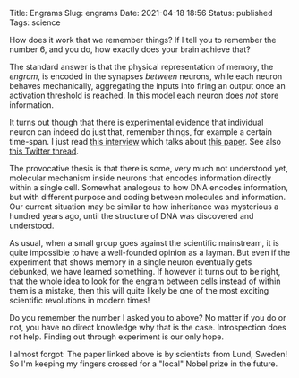 Title: Engrams
Slug: engrams
Date: 2021-04-18 18:56
Status: published
Tags: science

How does it work that we remember things?  If I tell you to remember the number
6, and you do, how exactly does your brain achieve that?

The standard answer is that the physical representation of memory, the
*engram*, is encoded in the synapses _between_ neurons, while each neuron
behaves mechanically, aggregating the inputs into firing an output once an
activation threshold is reached. In this model each neuron does _not_ store
information.

It turns out though that there is experimental evidence that individual neuron can
indeed do just that, remember things, for example a certain time-span. I just read
[this interview](https://join.substack.com/p/is-this-the-most-interesting-idea)
which talks about [this paper](https://www.pnas.org/content/111/41/14930).  See
also [this Twitter
thread](https://twitter.com/s_r_constantin/status/1383094664518045697).

The provocative thesis is that there is some, very much not understood yet,
molecular mechanism inside neurons that encodes information directly within
a single cell. Somewhat
analogous to how DNA encodes information, but with different purpose and
coding between molecules and information. Our current situation may be 
similar to how inheritance was mysterious a hundred years ago, until
the structure of DNA was discovered and understood.

As usual, when a small group goes against the scientific mainstream, it is quite
impossible to have a well-founded opinion as a layman. But even if the
experiment that shows memory in a single neuron eventually gets debunked, we
have learned something.  If however it turns out to be right, that the whole
idea to look for the engram between cells instead of within them is a mistake,
then this will quite likely be one of the most exciting scientific revolutions
in modern times!

Do you remember the number I asked you to above? No matter if you do or not,
you have no direct knowledge why that is the case. 
Introspection does not help. Finding out through
experiment is our only hope.

I almost forgot: The paper linked above is by scientists from Lund, Sweden!
So I'm keeping my fingers crossed for a "local" Nobel prize in the future.
